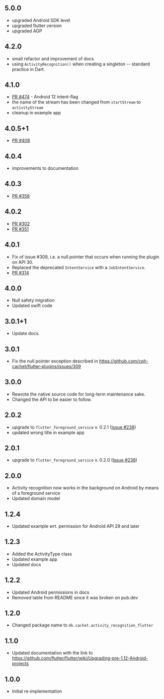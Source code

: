 ## 5.0.0

- upgraded Android SDK level
- upgraded flutter version
- upgraded AGP

## 4.2.0

- small refactor and improvement of docs
- using `ActivityRecognition()` when creating a singleton -- standard practice in Dart.

## 4.1.0

- [PR #474](https://github.com/cph-cachet/flutter-plugins/pull/474) - Android 12 intent-flag
- the name of the stream has been changed from `startStream` to `activityStream`
- cleanup in example app

## 4.0.5+1

- [PR #408](https://github.com/cph-cachet/flutter-plugins/pull/408)

## 4.0.4

- improvements to documentation

## 4.0.3

- [PR #358](https://github.com/cph-cachet/flutter-plugins/pull/358)

## 4.0.2

- [PR #302](https://github.com/cph-cachet/flutter-plugins/pull/302)
- [PR #351](https://github.com/cph-cachet/flutter-plugins/pull/351)

## 4.0.1

- Fix of issue #309, i.e. a null pointer that occurs when running the plugin on API 30.
- Replaced the deprecated `IntentService` with a `JobIntentService`.
- [PR #314](https://github.com/cph-cachet/flutter-plugins/pull/314)

## 4.0.0

- Null safety migration
- Updated swift code

## 3.0.1+1

- Update docs.

## 3.0.1

- Fix the null pointer exception described in https://github.com/cph-cachet/flutter-plugins/issues/309

## 3.0.0

- Rewrote the native source code for long-term maintenance sake.
- Changed the API to be easier to follow.

## 2.0.2

- upgrade to `flutter_foreground_service` v. 0.2.1 ([Issue #238](https://github.com/cph-cachet/flutter-plugins/issues/238))
- updated wrong title in example app

## 2.0.1

- upgrade to `flutter_foreground_service` v. 0.2.0 ([Issue #238](https://github.com/cph-cachet/flutter-plugins/issues/238))

## 2.0.0

- Activity recognition now works in the background on Android by means of a foreground service
- Updated domain model

## 1.2.4

- Updated example wrt. permission for Android API 29 and later

## 1.2.3

- Added the ActivityType class
- Updated example app
- Updated docs

## 1.2.2

- Updated Android permissions in docs
- Removed table from README since it was broken on pub.dev

## 1.2.0

- Changed package name to `dk.cachet.activity_recognition_flutter`

## 1.1.0

- Updated documentation with the link to https://github.com/flutter/flutter/wiki/Upgrading-pre-1.12-Android-projects

## 1.0.0

- Initial re-implementation
